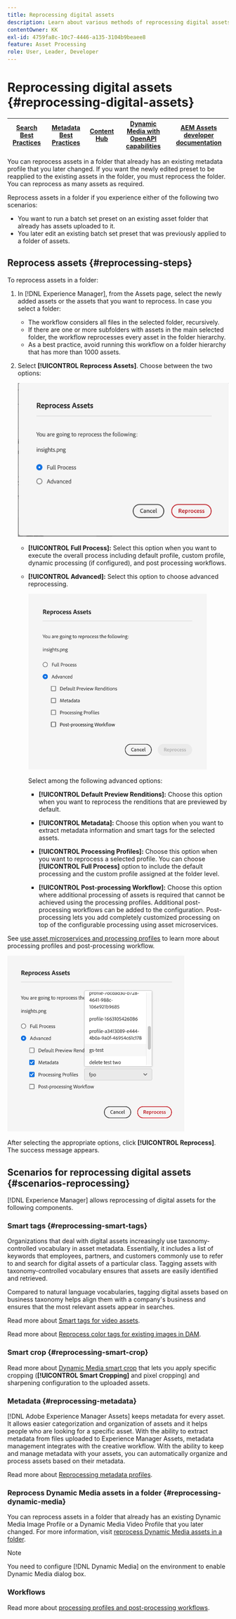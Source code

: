 ```yaml
---
title: Reprocessing digital assets
description: Learn about various methods of reprocessing digital assets
contentOwner: KK
exl-id: 4759fa8c-10c7-4446-a135-3104b9beaee8
feature: Asset Processing
role: User, Leader, Developer
---
```

# Reprocessing digital assets {#reprocessing-digital-assets}

| [Search Best Practices](/help/assets/search-best-practices.md) |[Metadata Best Practices](/help/assets/metadata-best-practices.md)|[Content Hub](/help/assets/product-overview.md)|[Dynamic Media with OpenAPI capabilities](/help/assets/dynamic-media-open-apis-overview.md)|[AEM Assets developer documentation](https://developer.adobe.com/experience-cloud/experience-manager-apis/)|
| ------------- | --------------------------- |---------|----|-----|

You can reprocess assets in a folder that already has an existing metadata profile that you later changed. If you want the newly edited preset to be reapplied to the existing assets in the folder, you must reprocess the folder. You can reprocess as many assets as required.

Reprocess assets in a folder if you experience either of the following two scenarios:

* You want to run a batch set preset on an existing asset folder that already has assets uploaded to it.
* You later edit an existing batch set preset that was previously applied to a folder of assets.

## Reprocess assets {#reprocessing-steps}

To reprocess assets in a folder:

1. In [!DNL Experience Manager], from the Assets page, select the newly added assets or the assets that you want to reprocess. 
   In case you select a folder:

   * The workflow considers all files in the selected folder, recursively.
   * If there are one or more subfolders with assets in the main selected folder, the workflow reprocesses every asset in the folder hierarchy.
   * As a best practice, avoid running this workflow on a folder hierarchy that has more than 1000 assets.

1. Select **[!UICONTROL Reprocess Assets]**. Choose between the two options:

    ![Reprocessing Assets Options](assets/reprocessing-assets-options.png)

   * **[!UICONTROL Full Process]:** Select this option when you want to execute the overall process including default profile, custom profile, dynamic processing (if configured), and post processing workflows.
   * **[!UICONTROL Advanced]:** Select this option to choose advanced reprocessing.

     ![Advanced Reprocessing Assets Options](assets/reprocessing-assets-options-advanced.png)

     Select among the following advanced options:

     * **[!UICONTROL Default Preview Renditions]:** Choose this option when you want to reprocess the renditions that are previewed by default.

     * **[!UICONTROL Metadata]:** Choose this option when you want to extract metadata information and smart tags for the selected assets.

     * **[!UICONTROL Processing Profiles]:** Choose this option when you want to reprocess a selected profile. You can choose **[!UICONTROL Full Process]** option to include the default processing and the custom profile assigned at the folder level. 
     <!--When assets are uploaded to a folder, [!DNL Experience Manager] checks the containing folder's properties for a processing profile. If none is applied, a parent folder in the hierarchy is checked for a processing profile to apply.-->

     * **[!UICONTROL Post-processing Workflow]:** Choose this option where additional processing of assets is required that cannot be achieved using the processing profiles. Additional post-processing workflows can be added to the configuration. Post-processing lets you add completely customized processing on top of the configurable processing using asset microservices.

See [use asset microservices and processing profiles](https://experienceleague.adobe.com/docs/experience-manager-cloud-service/content/assets/manage/asset-microservices-configure-and-use.html?lang=en) to learn more about processing profiles and post-processing workflow.

  ![Advanced Reprocessing Assets Options2](assets/reprocessing-assets-options-advanced-2.png)

After selecting the appropriate options, click **[!UICONTROL Reprocess]**. The success message appears.

## Scenarios for reprocessing digital assets {#scenarios-reprocessing}

[!DNL Experience Manager] allows reprocessing of digital assets for the following components.

### Smart tags {#reprocessing-smart-tags} 

Organizations that deal with digital assets increasingly use taxonomy-controlled vocabulary in asset metadata. Essentially, it includes a list of keywords that employees, partners, and customers commonly use to refer to and search for digital assets of a particular class. Tagging assets with taxonomy-controlled vocabulary ensures that assets are easily identified and retrieved.

Compared to natural language vocabularies, tagging digital assets based on business taxonomy helps align them with a company's business and ensures that the most relevant assets appear in searches.

Read more about [Smart tags for video assets](https://experienceleague.adobe.com/docs/experience-manager-cloud-service/content/assets/manage/smart-tags-video-assets.html?lang=en).

Read more about [Reprocess color tags for existing images in DAM](https://experienceleague.adobe.com/docs/experience-manager-cloud-service/content/assets/manage/color-tag-images.html?lang=en#color-tags-existing-images).

### Smart crop {#reprocessing-smart-crop}

Read more about [Dynamic Media smart crop](https://experienceleague.adobe.com/docs/experience-manager-cloud-service/content/assets/dynamicmedia/image-profiles.html?lang=en) that lets you apply specific cropping (**[!UICONTROL Smart Cropping]** and pixel cropping) and sharpening configuration to the uploaded assets.

### Metadata {#reprocessing-metadata}

[!DNL Adobe Experience Manager Assets] keeps metadata for every asset. It allows easier categorization and organization of assets and it helps people who are looking for a specific asset. With the ability to extract metadata from files uploaded to Experience Manager Assets, metadata management integrates with the creative workflow. With the ability to keep and manage metadata with your assets, you can automatically organize and process assets based on their metadata.

Read more about [Reprocessing metadata profiles](https://experienceleague.adobe.com/docs/experience-manager-cloud-service/content/assets/manage/metadata-profiles.html?lang=en).

### Reprocess Dynamic Media assets in a folder {#reprocessing-dynamic-media}

You can reprocess assets in a folder that already has an existing Dynamic Media Image Profile or a Dynamic Media Video Profile that you later changed. For more information, visit [reprocess Dynamic Media assets in a folder](https://experienceleague.adobe.com/docs/experience-manager-cloud-service/content/assets/admin/about-image-video-profiles.html?lang=en).

>[!NOTE]
>
>You need to configure [!DNL Dynamic Media] on the environment to enable Dynamic Media dialog box.
>

### Workflows

Read more about [processing profiles and post-processing workflows](https://experienceleague.adobe.com/docs/experience-manager-cloud-service/content/assets/manage/asset-microservices-configure-and-use.html?lang=en).
